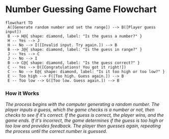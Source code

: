 # Number Guessing Game Flowchart


```mermaid
flowchart TD
 A([Generate random number and set the range]) --> B([Player guess input])
 B --> H@{ shape: diamond, label: "Is the guess a number?" }
 H -- Yes --> J
 H -- No --> I([Invalid input. Try again.]) --> B
 B --> J@{ shape: diamond, label: "Is the guess in range?" }
 J -- Yes --> C
 J -- No --> I
 B --> C@{ shape: diamond, label: "Is the guess correct?" }
 C -- Yes --> D([Congratulations! You got it right!])
 C -- No --> E@{ shape: diamond, label: "Is it too high or too low?" }
 E -- Too high --> F([Too high. Guess again.]) --> B
 E -- Too low --> G([Too low. Guess again.]) --> B
```


### How it Works
*The process begins with the computer generating a random number. The player inputs a guess, which the game checks is a number or not, then checks to see if it's correct. If the guess is correct, the player wins, and the game ends. If it's incorrect, the game determines if the guess is too high or too low and provides feedback. The player then guesses again, repeating the process until the correct number is guessed.*